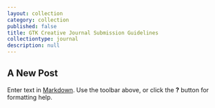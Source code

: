 ```yaml
---
layout: collection
category: collection
published: false
title: GTK Creative Journal Submission Guidelines
collectiontype: journal
description: null
---
```


## A New Post

Enter text in [Markdown](http://daringfireball.net/projects/markdown/). Use the toolbar above, or click the **?** button for formatting help.
